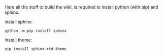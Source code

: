 
Here all the stuff to build the wiki, is required to install python (with pip) and sphinx.

Install sphinx:

	python -m pip install sphinx

Install theme:

	pip install sphinx-rtd-theme
